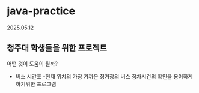 # java-practice
2025.05.12

## 청주대 학생들을 위한 프로젝트
어떤 것이 도움이 될까?

- 버스 시간표
  -현재 위치의 가장 가까운 정거장의 버스 정차시건의 확인을 용이하게 하기위한 프로그램
